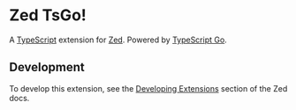 # Zed TsGo!

A [TypeScript](https://www.typescriptlang.org/) extension for [Zed](https://zed.dev). Powered by [TypeScript Go](https://github.com/microsoft/typescript-go).

## Development

To develop this extension, see the [Developing Extensions](https://zed.dev/docs/extensions/developing-extensions) section of the Zed docs.
